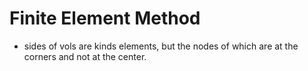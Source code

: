 # Finite Element Method

- sides of vols are kinds elements, but the nodes of which are at the corners and not at the center.

